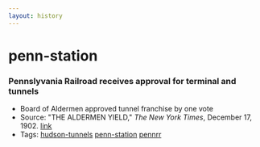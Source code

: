 ```yaml
---
layout: history
---
```

# penn-station
### Pennslyvania Railroad receives approval for terminal and tunnels
- Board of Aldermen approved tunnel franchise by one vote
- Source: "THE ALDERMEN YIELD," *The New York Times*, December 17, 1902. [link](https://nyti.ms/2i8QRs0)
- Tags: [hudson-tunnels](../../tags/hudson-tunnels/) [penn-station](../../tags/penn-station/) [pennrr](../../tags/pennrr/)
